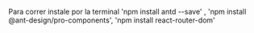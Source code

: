 Para correr instale por la terminal 'npm install antd --save' , 
'npm install @ant-design/pro-components',
'npm install react-router-dom'

